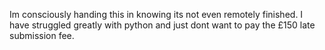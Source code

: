 Im consciously handing this in knowing its not even remotely finished. I have struggled greatly with python and just dont want to pay the £150 late submission fee.


